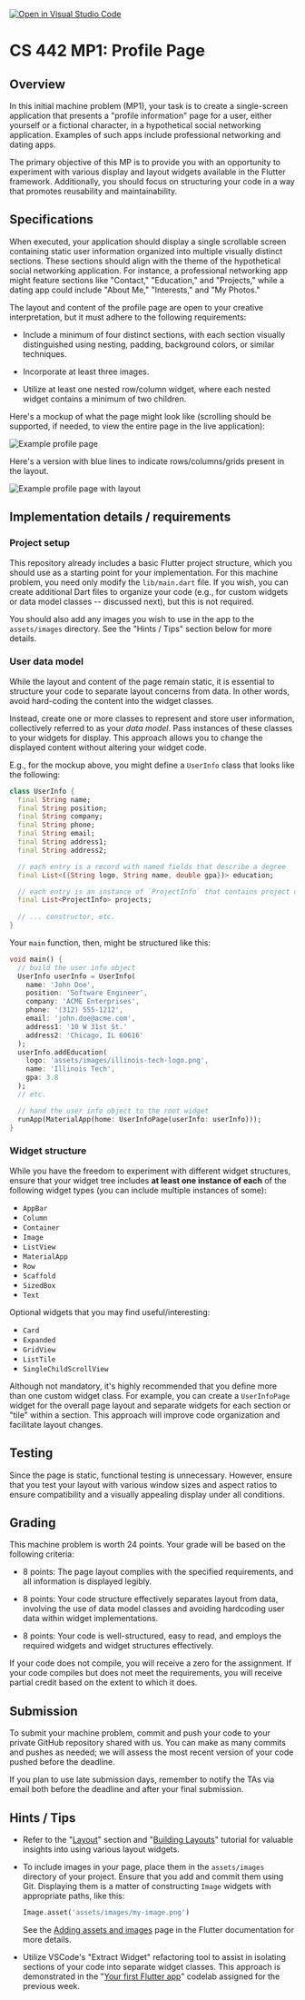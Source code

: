 [![Open in Visual Studio Code](https://classroom.github.com/assets/open-in-vscode-718a45dd9cf7e7f842a935f5ebbe5719a5e09af4491e668f4dbf3b35d5cca122.svg)](https://classroom.github.com/online_ide?assignment_repo_id=11838781&assignment_repo_type=AssignmentRepo)
# CS 442 MP1: Profile Page

## Overview

In this initial machine problem (MP1), your task is to create a single-screen application that presents a "profile information" page for a user, either yourself or a fictional character, in a hypothetical social networking application. Examples of such apps include professional networking and dating apps.

The primary objective of this MP is to provide you with an opportunity to experiment with various display and layout widgets available in the Flutter framework. Additionally, you should focus on structuring your code in a way that promotes reusability and maintainability.


## Specifications

When executed, your application should display a single scrollable screen containing static user information organized into multiple visually distinct sections. These sections should align with the theme of the hypothetical social networking application. For instance, a professional networking app might feature sections like "Contact," "Education," and "Projects," while a dating app could include "About Me," "Interests," and "My Photos."

The layout and content of the profile page are open to your creative interpretation, but it must adhere to the following requirements:

- Include a minimum of four distinct sections, with each section visually distinguished using nesting, padding, background colors, or similar techniques.

- Incorporate at least three images.

- Utilize at least one nested row/column widget, where each nested widget contains a minimum of two children.

Here's a mockup of what the page might look like (scrolling should be supported, if needed, to view the entire page in the live application):

![Example profile page](assets/images/mp1-mockup.jpg)

Here's a version with blue lines to indicate rows/columns/grids present in the layout.

![Example profile page with layout](assets/images/mp1-mockup-layout.jpg)

## Implementation details / requirements

### Project setup

This repository already includes a basic Flutter project structure, which you should use as a starting point for your implementation. For this machine problem, you need only modify the `lib/main.dart` file. If you wish, you can create additional Dart files to organize your code (e.g., for custom widgets or data model classes -- discussed next), but this is not required.

You should also add any images you wish to use in the app to the `assets/images` directory. See the "Hints / Tips" section below for more details.

### User data model

While the layout and content of the page remain static, it is essential to structure your code to separate layout concerns from data. In other words, avoid hard-coding the content into the widget classes.

Instead, create one or more classes to represent and store user information, collectively referred to as your *data model*. Pass instances of these classes to your widgets for display. This approach allows you to change the displayed content without altering your widget code.

E.g., for the mockup above, you might define a `UserInfo` class that looks like the following:

```dart
class UserInfo {
  final String name;
  final String position;
  final String company;
  final String phone;
  final String email;
  final String address1;
  final String address2;

  // each entry is a record with named fields that describe a degree
  final List<({String logo, String name, double gpa})> education;

  // each entry is an instance of `ProjectInfo` that contains project details
  final List<ProjectInfo> projects;
  
  // ... constructor, etc.
}
```

Your `main` function, then, might be structured like this:

```dart
void main() {
  // build the user info object
  UserInfo userInfo = UserInfo(
    name: 'John Doe',
    position: 'Software Engineer',
    company: 'ACME Enterprises',
    phone: '(312) 555-1212',
    email: 'john.doe@acme.com',
    address1: '10 W 31st St.'
    address2: 'Chicago, IL 60616'
  );
  userInfo.addEducation(
    logo: 'assets/images/illinois-tech-logo.png',
    name: 'Illinois Tech',
    gpa: 3.8
  );
  // etc.

  // hand the user info object to the root widget
  runApp(MaterialApp(home: UserInfoPage(userInfo: userInfo)));
}
```

### Widget structure

While you have the freedom to experiment with different widget structures, ensure that your widget tree includes **at least one instance of each** of the following widget types (you can include multiple instances of some):

- `AppBar`
- `Column`
- `Container`
- `Image`
- `ListView`
- `MaterialApp`
- `Row`
- `Scaffold`
- `SizedBox`
- `Text`


Optional widgets that you may find useful/interesting:

- `Card`
- `Expanded`
- `GridView`
- `ListTile`
- `SingleChildScrollView`

Although not mandatory, it's highly recommended that you define more than one custom widget class. For example, you can create a `UserInfoPage` widget for the overall page layout and separate widgets for each section or "tile" within a section. This approach will improve code organization and facilitate layout changes.


## Testing

Since the page is static, functional testing is unnecessary. However, ensure that you test your layout with various window sizes and aspect ratios to ensure compatibility and a visually appealing display under all conditions.


## Grading

This machine problem is worth 24 points. Your grade will be based on the following criteria:

- 8 points: The page layout complies with the specified requirements, and all information is displayed legibly.

- 8 points: Your code structure effectively separates layout from data, involving the use of data model classes and avoiding hardcoding user data within widget implementations.

- 8 points: Your code is well-structured, easy to read, and employs the required widgets and widget structures effectively.

If your code does not compile, you will receive a zero for the assignment. If your code compiles but does not meet the requirements, you will receive partial credit based on the extent to which it does.

## Submission

To submit your machine problem, commit and push your code to your private GitHub repository shared with us. You can make as many commits and pushes as needed; we will assess the most recent version of your code pushed before the deadline.

If you plan to use late submission days, remember to notify the TAs via email both before the deadline and after your final submission.


## Hints / Tips

- Refer to the "[Layout](https://docs.flutter.dev/ui/layout)" section and "[Building Layouts](https://docs.flutter.dev/ui/layout/tutorial)" tutorial for valuable insights into using various layout widgets.

- To include images in your page, place them in the `assets/images` directory of your project. Ensure that you add and commit them using Git. Displaying them is a matter of constructing `Image` widgets with appropriate paths, like this:
  
  ```dart
  Image.asset('assets/images/my-image.png')
  ```

  See the [Adding assets and images](https://flutter.dev/docs/development/ui/assets-and-images) page in the Flutter documentation for more details.

- Utilize VSCode's "Extract Widget" refactoring tool to assist in isolating sections of your code into separate widget classes. This approach is demonstrated in the "[Your first Flutter app](https://codelabs.developers.google.com/codelabs/flutter-codelab-first#0)" codelab assigned for the previous week.
